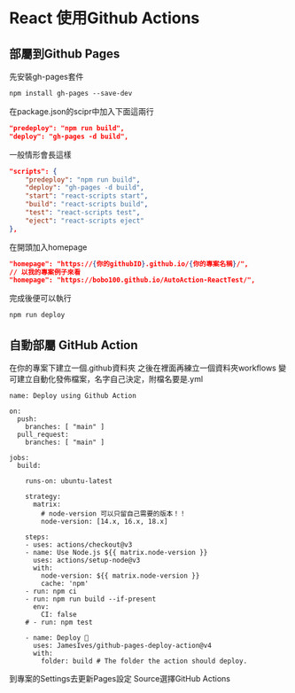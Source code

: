 # React 使用Github Actions

## 部屬到Github Pages

先安裝gh-pages套件

```txt
npm install gh-pages --save-dev
```

在package.json的scipr中加入下面這兩行

```json
"predeploy": "npm run build",
"deploy": "gh-pages -d build",
```

一般情形會長這樣

```json
"scripts": {
    "predeploy": "npm run build",
    "deploy": "gh-pages -d build",
    "start": "react-scripts start",
    "build": "react-scripts build",
    "test": "react-scripts test",
    "eject": "react-scripts eject"
},
```

在開頭加入homepage

```json
"homepage": "https://{你的githubID}.github.io/{你的專案名稱}/",
// 以我的專案例子來看
"homepage": "https://bobo100.github.io/AutoAction-ReactTest/",
```

完成後便可以執行

```txt
npm run deploy
```

## 自動部屬 GitHub Action

在你的專案下建立一個.github資料夾 之後在裡面再練立一個資料夾workflows
變可建立自動化發佈檔案，名字自己決定，附檔名要是.yml

```text
name: Deploy using Github Action

on:
  push:
    branches: [ "main" ]
  pull_request:
    branches: [ "main" ]

jobs:
  build:

    runs-on: ubuntu-latest

    strategy:
      matrix:      
        # node-version 可以只留自己需要的版本！！
        node-version: [14.x, 16.x, 18.x]

    steps:
    - uses: actions/checkout@v3
    - name: Use Node.js ${{ matrix.node-version }}
      uses: actions/setup-node@v3
      with:
        node-version: ${{ matrix.node-version }}
        cache: 'npm'
    - run: npm ci
    - run: npm run build --if-present
      env:
        CI: false
    # - run: npm test
    
    - name: Deploy 🚀
      uses: JamesIves/github-pages-deploy-action@v4
      with:
        folder: build # The folder the action should deploy.
```

到專案的Settings去更新Pages設定
Source選擇GitHub Actions
